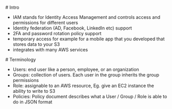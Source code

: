 # Intro

- IAM stands for Identity Access Management and controls access and permissions for different users
- Identity federation (AD, Facebook, LinkedIn etc) support
- 2FA and password rotation policy support
- temporary access for example for a mobile app that you developed that stores data to your S3
- integrates with many AWS services


# Terminology
- Users: end user like a person, employee, or an organization
- Groups: collection of users. Each user in the group inherits the group permissions
- Role: assignable to an AWS resource, Eg. give an EC2 instance the ability to write to S3
- Policies: Policy document describes what a User / Group / Role is able to do in JSON format
